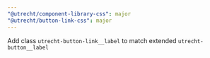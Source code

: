 ```yaml
---
"@utrecht/component-library-css": major
"@utrecht/button-link-css": major
---
```


Add class `utrecht-button-link__label` to match extended `utrecht-button__label`
